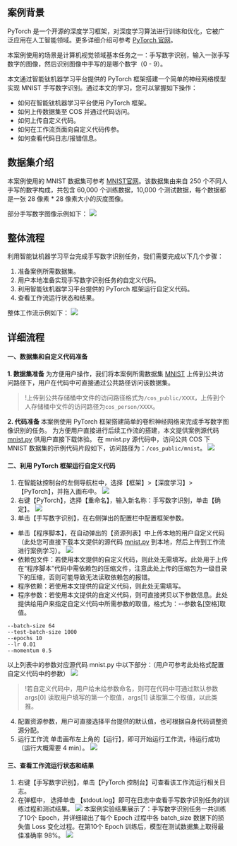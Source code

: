 ## 案例背景
PyTorch 是一个开源的深度学习框架，对深度学习算法进行训练和优化，它被广泛应用在人工智能领域。更多详细介绍可参考 [PyTorch 官网](https://pytorch.org/)。

本案例使用的场景是计算机视觉领域基本任务之一：手写数字识别，输入一张手写数字的图像，然后识别图像中手写的是哪个数字（0 - 9）。

本文通过智能钛机器学习平台提供的 PyTorch 框架搭建一个简单的神经网络模型实现 MNIST 手写数字识别。通过本文的学习，您可以掌握如下操作：
- 如何在智能钛机器学习平台使用 PyTorch 框架。
- 如何上传数据集至 COS 并通过代码访问。
- 如何上传自定义代码。
- 如何在工作流页面向自定义代码传参。
- 如何查看代码日志/报错信息。

## 数据集介绍
本案例使用的 MNIST 数据集可参考 [MNIST官网](http://yann.lecun.com/exdb/mnist/)。该数据集由来自 250 个不同人手写的数字构成，共包含 60,000 个训练数据，10,000 个测试数据，每个数据都是一张 28 像素 * 28 像素大小的灰度图像。

部分手写数字图像示例如下：
![](https://main.qcloudimg.com/raw/426361bfc93a89a622b17d4d5d491cb1/1568170022438.png)

## 整体流程
利用智能钛机器学习平台完成手写数字识别任务，我们需要完成以下几个步骤：
1. 准备案例所需数据集。
2. 用户本地准备实现手写数字识别任务的自定义代码。
3. 利用智能钛机器学习平台提供的 PyTorch 框架运行自定义代码。
4. 查看工作流运行状态和结果。

整体工作流示例如下：
![](https://main.qcloudimg.com/raw/556bf7bb8d2d9f9af14dd36c56564845.png)

## 详细流程
#### 一、数据集和自定义代码准备
**1. 数据集准备**
为方便用户操作，我们将本案例所需数据集 [MNIST](http://yann.lecun.com/exdb/mnist/) 上传到公共访问路径下，用户在代码中可直接通过公共路径访问该数据集。
>!上传到公共存储桶中文件的访问路径格式为`/cos_public/XXXX`，上传到个人存储桶中文件的访问路径为`cos_person/XXXX`。

**2. 代码准备**
本案例使用 PyTorch 框架搭建简单的卷积神经网络来完成手写数字图像识别的任务。
为方便用户直接进行后续工作流的搭建，本文提供案例源代码 [mnist.py](https://test-1255502019.cos.ap-shanghai.myqcloud.com/mnist.py) 供用户直接下载体验。
在 mnist.py 源代码中，访问公共 COS 下 MNIST 数据集的示例代码片段如下，访问路径为：`/cos_public/mnist`。
![](https://main.qcloudimg.com/raw/bb805639b4e5dcf1714a2281620d37d1.png)

#### 二、利用 PyTorch 框架运行自定义代码
1. 在智能钛控制台的左侧导航栏中，选择【框架】>【深度学习】>【PyTorch】，并拖入画布中。
![](https://main.qcloudimg.com/raw/0ac8ab5528d3af0c19d4b288d2774bf2.png)
2. 右键【PyTorch】，选择【重命名】，输入新名称：手写数字识别，单击【确定】。
![](https://main.qcloudimg.com/raw/75b21e8d8a0b3a7bdfc300f5934e55f2.png)
3. 单击【手写数字识别】，在右侧弹出的配置栏中配置框架参数。
 - 单击【程序脚本】，在自动弹出的【资源列表】中上传本地的用户自定义代码（此处您可直接下载本文提供的源代码  [mnist.py](https://angelonk8s-cq-1256633383.cos.ap-chongqing.myqcloud.com/mnist.py) 到本地，然后上传到工作流进行案例学习）。
![](https://main.qcloudimg.com/raw/4b1bd8128e11aa83475bb5894957de88.png)
 - 依赖包文件：若使用本文提供的自定义代码，则此处无需填写。此处用于上传在“程序脚本”代码中需依赖包的压缩文件，注意此处上传的压缩包为一级目录下的压缩，否则可能导致无法读取依赖包的报错。
 - 程序依赖：若使用本文提供的自定义代码，则此处无需填写。
 - 程序参数：若使用本文提供的自定义代码，则可直接拷贝以下参数信息。此处提供给用户来指定自定义代码中所需参数的取值，格式为：--参数名[空格]取值。
```
--batch-size 64
--test-batch-size 1000
--epochs 10
--lr 0.01
--momentum 0.5
```

以上列表中的参数对应源代码 mnist.py 中以下部分：（用户可参考此处格式配置自定义代码中的参数）
![](https://main.qcloudimg.com/raw/91796af4363ab91ff58d709bdc859886.png)
>!若自定义代码中，用户给未给参数命名，则可在代码中可通过默认参数 args[0] 读取用户填写的第一个取值，args[1] 读取第二个取值，以此类推。

4. 配置资源参数，用户可直接选择平台提供的默认值，也可根据自身代码调整资源分配。
5. 运行工作流
单击画布左上角的【运行】，即可开始运行工作流，待运行成功（运行大概需要 4 min）。
![](https://main.qcloudimg.com/raw/e2d7d37b2a3d5043daa420920db087c2.png)

#### 三、查看工作流运行状态和结果
1. 右键【手写数字识别】，单击【PyTorch 控制台】可查看该工作流运行相关日志。
2. 在弹框中， 选择单击 【stdout.log】即可在日志中查看手写数字识别任务的训练过程和测试结果。
![](https://main.qcloudimg.com/raw/8c2b1f0a386c8264b1283a4a1189d157.png)
本案例实验结果展示了：手写数字识别任务一共训练了10个 Epoch，并详细输出了每个 Epoch 过程中各 batch_size 数据下的损失值 Loss 变化过程。在第10个 Epoch 训练后，模型在测试数据集上取得最佳准确率 98%。
![](https://main.qcloudimg.com/raw/c535738501aa000bf2f73cb22a3e93f3.png)

